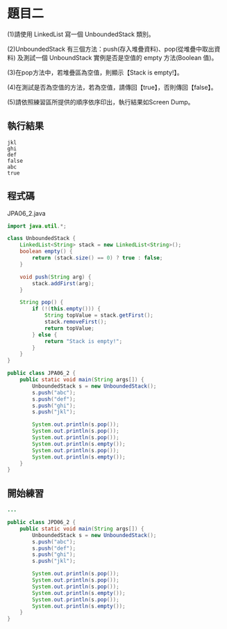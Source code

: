 # 題目二

(1)請使用 LinkedList 寫一個 UnboundedStack 類別。

(2)UnboundedStack 有三個方法：push(存入堆疊資料)、pop(從堆疊中取出資料) 及測試一個 UnboundStack 實例是否是空值的 empty 方法(Boolean 值)。

(3)在pop方法中，若堆疊區為空值，則顯示【Stack is empty!】。

(4)在測試是否為空值的方法，若為空值，請傳回【true】，否則傳回【false】。

(5)請依照練習區所提供的順序依序印出，執行結果如Screen Dump。

## 執行結果

```
jkl
ghi
def
false
abc
true
```

## 程式碼

JPA06_2.java

```java
import java.util.*;

class UnboundedStack {
    LinkedList<String> stack = new LinkedList<String>();
    boolean empty() {
        return (stack.size() == 0) ? true : false;
    }

    void push(String arg) {
        stack.addFirst(arg);  
    }  

    String pop() {
        if (!(this.empty())) {
            String topValue = stack.getFirst();
            stack.removeFirst();
            return topValue;
        } else {
            return "Stack is empty!";
        }
    }
}

public class JPA06_2 {
    public static void main(String args[]) {
        UnboundedStack s = new UnboundedStack();
        s.push("abc");
        s.push("def");
        s.push("ghi");
        s.push("jkl");

        System.out.println(s.pop());
        System.out.println(s.pop());
        System.out.println(s.pop());
        System.out.println(s.empty());
        System.out.println(s.pop());
        System.out.println(s.empty());
    }
}
```

## 開始練習

```java
...

public class JPD06_2 {
    public static void main(String args[]) {
        UnboundedStack s = new UnboundedStack();
        s.push("abc");
        s.push("def");
        s.push("ghi");
        s.push("jkl");

        System.out.println(s.pop());
        System.out.println(s.pop());
        System.out.println(s.pop());
        System.out.println(s.empty());
        System.out.println(s.pop());
        System.out.println(s.empty());
    }
}
```
